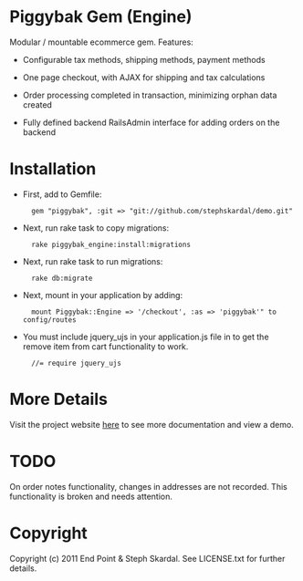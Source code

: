 Piggybak Gem (Engine)
========

Modular / mountable ecommerce gem. Features:

* Configurable tax methods, shipping methods, payment methods

* One page checkout, with AJAX for shipping and tax calculations

* Order processing completed in transaction, minimizing orphan data created 

* Fully defined backend RailsAdmin interface for adding orders on the backend

Installation
========

* First, add to Gemfile:
    
        gem "piggybak", :git => "git://github.com/stephskardal/demo.git"

* Next, run rake task to copy migrations:

        rake piggybak_engine:install:migrations

* Next, run rake task to run migrations:

        rake db:migrate

* Next, mount in your application by adding:

        mount Piggybak::Engine => '/checkout', :as => 'piggybak'" to config/routes

* You must include jquery_ujs in your application.js file in to get the remove item from cart functionality to work.

        //= require jquery_ujs

More Details
========

Visit the project website [here][project-website] to see more documentation and view a demo.

[project-website]: http://www.piggybak.org/

TODO
========

On order notes functionality, changes in addresses are not recorded. This functionality is broken and needs attention.

Copyright
========

Copyright (c) 2011 End Point & Steph Skardal. See LICENSE.txt for further details.
